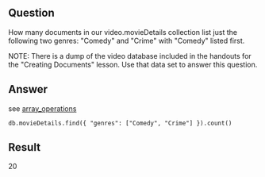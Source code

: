 ## Question

How many documents in our video.movieDetails collection list just the following two genres: "Comedy" and "Crime" with "Comedy" listed first.

NOTE: There is a dump of the video database included in the handouts for the "Creating Documents" lesson. Use that data set to answer this question.

## Answer

see [array_operations](https://docs.mongodb.com/manual/tutorial/query-arrays/index.html)

~~~mongo
db.movieDetails.find({ "genres": ["Comedy", "Crime"] }).count()
~~~

## Result

20